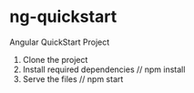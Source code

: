 # ng-quickstart
Angular QuickStart Project

1. Clone the project
2. Install required dependencies // npm install
3. Serve the files	// npm start
